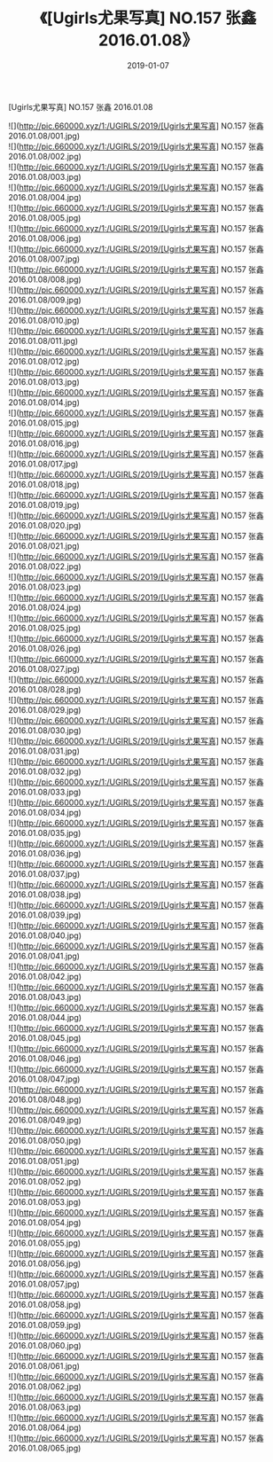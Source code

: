 ﻿---
layout: post
title:  《[Ugirls尤果写真] NO.157 张鑫 2016.01.08》
date:   2019-01-07
img: http://pic.660000.xyz/1:/UGIRLS/2019/[Ugirls尤果写真] NO.157 张鑫 2016.01.08/000.jpg
categories: [美女, 清纯, 唯美]
---

[Ugirls尤果写真] NO.157 张鑫 2016.01.08

 ![](http://pic.660000.xyz/1:/UGIRLS/2019/[Ugirls尤果写真] NO.157 张鑫 2016.01.08/001.jpg) <br>![](http://pic.660000.xyz/1:/UGIRLS/2019/[Ugirls尤果写真] NO.157 张鑫 2016.01.08/002.jpg) <br>![](http://pic.660000.xyz/1:/UGIRLS/2019/[Ugirls尤果写真] NO.157 张鑫 2016.01.08/003.jpg) <br>![](http://pic.660000.xyz/1:/UGIRLS/2019/[Ugirls尤果写真] NO.157 张鑫 2016.01.08/004.jpg) <br>![](http://pic.660000.xyz/1:/UGIRLS/2019/[Ugirls尤果写真] NO.157 张鑫 2016.01.08/005.jpg) <br>![](http://pic.660000.xyz/1:/UGIRLS/2019/[Ugirls尤果写真] NO.157 张鑫 2016.01.08/006.jpg) <br>![](http://pic.660000.xyz/1:/UGIRLS/2019/[Ugirls尤果写真] NO.157 张鑫 2016.01.08/007.jpg) <br>![](http://pic.660000.xyz/1:/UGIRLS/2019/[Ugirls尤果写真] NO.157 张鑫 2016.01.08/008.jpg) <br>![](http://pic.660000.xyz/1:/UGIRLS/2019/[Ugirls尤果写真] NO.157 张鑫 2016.01.08/009.jpg) <br>![](http://pic.660000.xyz/1:/UGIRLS/2019/[Ugirls尤果写真] NO.157 张鑫 2016.01.08/010.jpg) <br>![](http://pic.660000.xyz/1:/UGIRLS/2019/[Ugirls尤果写真] NO.157 张鑫 2016.01.08/011.jpg) <br>![](http://pic.660000.xyz/1:/UGIRLS/2019/[Ugirls尤果写真] NO.157 张鑫 2016.01.08/012.jpg) <br>![](http://pic.660000.xyz/1:/UGIRLS/2019/[Ugirls尤果写真] NO.157 张鑫 2016.01.08/013.jpg) <br>![](http://pic.660000.xyz/1:/UGIRLS/2019/[Ugirls尤果写真] NO.157 张鑫 2016.01.08/014.jpg) <br>![](http://pic.660000.xyz/1:/UGIRLS/2019/[Ugirls尤果写真] NO.157 张鑫 2016.01.08/015.jpg) <br>![](http://pic.660000.xyz/1:/UGIRLS/2019/[Ugirls尤果写真] NO.157 张鑫 2016.01.08/016.jpg) <br>![](http://pic.660000.xyz/1:/UGIRLS/2019/[Ugirls尤果写真] NO.157 张鑫 2016.01.08/017.jpg) <br>![](http://pic.660000.xyz/1:/UGIRLS/2019/[Ugirls尤果写真] NO.157 张鑫 2016.01.08/018.jpg) <br>![](http://pic.660000.xyz/1:/UGIRLS/2019/[Ugirls尤果写真] NO.157 张鑫 2016.01.08/019.jpg) <br>![](http://pic.660000.xyz/1:/UGIRLS/2019/[Ugirls尤果写真] NO.157 张鑫 2016.01.08/020.jpg) <br>![](http://pic.660000.xyz/1:/UGIRLS/2019/[Ugirls尤果写真] NO.157 张鑫 2016.01.08/021.jpg) <br>![](http://pic.660000.xyz/1:/UGIRLS/2019/[Ugirls尤果写真] NO.157 张鑫 2016.01.08/022.jpg) <br>![](http://pic.660000.xyz/1:/UGIRLS/2019/[Ugirls尤果写真] NO.157 张鑫 2016.01.08/023.jpg) <br>![](http://pic.660000.xyz/1:/UGIRLS/2019/[Ugirls尤果写真] NO.157 张鑫 2016.01.08/024.jpg) <br>![](http://pic.660000.xyz/1:/UGIRLS/2019/[Ugirls尤果写真] NO.157 张鑫 2016.01.08/025.jpg) <br>![](http://pic.660000.xyz/1:/UGIRLS/2019/[Ugirls尤果写真] NO.157 张鑫 2016.01.08/026.jpg) <br>![](http://pic.660000.xyz/1:/UGIRLS/2019/[Ugirls尤果写真] NO.157 张鑫 2016.01.08/027.jpg) <br>![](http://pic.660000.xyz/1:/UGIRLS/2019/[Ugirls尤果写真] NO.157 张鑫 2016.01.08/028.jpg) <br>![](http://pic.660000.xyz/1:/UGIRLS/2019/[Ugirls尤果写真] NO.157 张鑫 2016.01.08/029.jpg) <br>![](http://pic.660000.xyz/1:/UGIRLS/2019/[Ugirls尤果写真] NO.157 张鑫 2016.01.08/030.jpg) <br>![](http://pic.660000.xyz/1:/UGIRLS/2019/[Ugirls尤果写真] NO.157 张鑫 2016.01.08/031.jpg) <br>![](http://pic.660000.xyz/1:/UGIRLS/2019/[Ugirls尤果写真] NO.157 张鑫 2016.01.08/032.jpg) <br>![](http://pic.660000.xyz/1:/UGIRLS/2019/[Ugirls尤果写真] NO.157 张鑫 2016.01.08/033.jpg) <br>![](http://pic.660000.xyz/1:/UGIRLS/2019/[Ugirls尤果写真] NO.157 张鑫 2016.01.08/034.jpg) <br>![](http://pic.660000.xyz/1:/UGIRLS/2019/[Ugirls尤果写真] NO.157 张鑫 2016.01.08/035.jpg) <br>![](http://pic.660000.xyz/1:/UGIRLS/2019/[Ugirls尤果写真] NO.157 张鑫 2016.01.08/036.jpg) <br>![](http://pic.660000.xyz/1:/UGIRLS/2019/[Ugirls尤果写真] NO.157 张鑫 2016.01.08/037.jpg) <br>![](http://pic.660000.xyz/1:/UGIRLS/2019/[Ugirls尤果写真] NO.157 张鑫 2016.01.08/038.jpg) <br>![](http://pic.660000.xyz/1:/UGIRLS/2019/[Ugirls尤果写真] NO.157 张鑫 2016.01.08/039.jpg) <br>![](http://pic.660000.xyz/1:/UGIRLS/2019/[Ugirls尤果写真] NO.157 张鑫 2016.01.08/040.jpg) <br>![](http://pic.660000.xyz/1:/UGIRLS/2019/[Ugirls尤果写真] NO.157 张鑫 2016.01.08/041.jpg) <br>![](http://pic.660000.xyz/1:/UGIRLS/2019/[Ugirls尤果写真] NO.157 张鑫 2016.01.08/042.jpg) <br>![](http://pic.660000.xyz/1:/UGIRLS/2019/[Ugirls尤果写真] NO.157 张鑫 2016.01.08/043.jpg) <br>![](http://pic.660000.xyz/1:/UGIRLS/2019/[Ugirls尤果写真] NO.157 张鑫 2016.01.08/044.jpg) <br>![](http://pic.660000.xyz/1:/UGIRLS/2019/[Ugirls尤果写真] NO.157 张鑫 2016.01.08/045.jpg) <br>![](http://pic.660000.xyz/1:/UGIRLS/2019/[Ugirls尤果写真] NO.157 张鑫 2016.01.08/046.jpg) <br>![](http://pic.660000.xyz/1:/UGIRLS/2019/[Ugirls尤果写真] NO.157 张鑫 2016.01.08/047.jpg) <br>![](http://pic.660000.xyz/1:/UGIRLS/2019/[Ugirls尤果写真] NO.157 张鑫 2016.01.08/048.jpg) <br>![](http://pic.660000.xyz/1:/UGIRLS/2019/[Ugirls尤果写真] NO.157 张鑫 2016.01.08/049.jpg) <br>![](http://pic.660000.xyz/1:/UGIRLS/2019/[Ugirls尤果写真] NO.157 张鑫 2016.01.08/050.jpg) <br>![](http://pic.660000.xyz/1:/UGIRLS/2019/[Ugirls尤果写真] NO.157 张鑫 2016.01.08/051.jpg) <br>![](http://pic.660000.xyz/1:/UGIRLS/2019/[Ugirls尤果写真] NO.157 张鑫 2016.01.08/052.jpg) <br>![](http://pic.660000.xyz/1:/UGIRLS/2019/[Ugirls尤果写真] NO.157 张鑫 2016.01.08/053.jpg) <br>![](http://pic.660000.xyz/1:/UGIRLS/2019/[Ugirls尤果写真] NO.157 张鑫 2016.01.08/054.jpg) <br>![](http://pic.660000.xyz/1:/UGIRLS/2019/[Ugirls尤果写真] NO.157 张鑫 2016.01.08/055.jpg) <br>![](http://pic.660000.xyz/1:/UGIRLS/2019/[Ugirls尤果写真] NO.157 张鑫 2016.01.08/056.jpg) <br>![](http://pic.660000.xyz/1:/UGIRLS/2019/[Ugirls尤果写真] NO.157 张鑫 2016.01.08/057.jpg) <br>![](http://pic.660000.xyz/1:/UGIRLS/2019/[Ugirls尤果写真] NO.157 张鑫 2016.01.08/058.jpg) <br>![](http://pic.660000.xyz/1:/UGIRLS/2019/[Ugirls尤果写真] NO.157 张鑫 2016.01.08/059.jpg) <br>![](http://pic.660000.xyz/1:/UGIRLS/2019/[Ugirls尤果写真] NO.157 张鑫 2016.01.08/060.jpg) <br>![](http://pic.660000.xyz/1:/UGIRLS/2019/[Ugirls尤果写真] NO.157 张鑫 2016.01.08/061.jpg) <br>![](http://pic.660000.xyz/1:/UGIRLS/2019/[Ugirls尤果写真] NO.157 张鑫 2016.01.08/062.jpg) <br>![](http://pic.660000.xyz/1:/UGIRLS/2019/[Ugirls尤果写真] NO.157 张鑫 2016.01.08/063.jpg) <br>![](http://pic.660000.xyz/1:/UGIRLS/2019/[Ugirls尤果写真] NO.157 张鑫 2016.01.08/064.jpg) <br>![](http://pic.660000.xyz/1:/UGIRLS/2019/[Ugirls尤果写真] NO.157 张鑫 2016.01.08/065.jpg) <br>